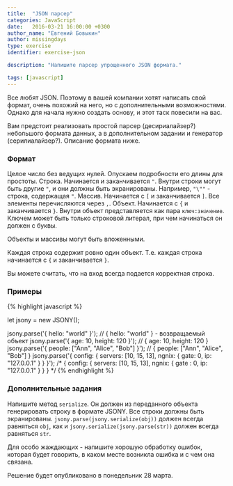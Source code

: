 ```yaml
---
title:  "JSON парсер"
categories: JavaScript
date:   2016-03-21 16:00:00 +0300
author_name: "Евгений Бовыкин"
author: missingdays
type: exercise
identifier: exercise-json

description: "Напишите парсер упрощенного JSON формата."

tags: [javascript]
---
```


Все любят JSON. Поэтому в вашей компании хотят написать свой формат, очень похожий на него, но с дополнительными возможностями. Однако для начала нужно создать основу, и этот таск повесили на вас.

Вам предстоит реализовать простой парсер (десириалайзер?) небольшого формата данных, а в дополнительном задании и генератор (серилиалайзер?). Описание формата ниже.

### Формат
Целое число без ведущих нулей. Опускаем подробности его длины для простоты.
Строка. Начинается и заканчивается `"`. Внутри строки могут быть другие `"`, и они должны быть экранированы. Например, `"\""` - строка, содержащая `"`.
Массив. Начинается с `[` и заканчивается `]`. Все элементы перечисляются через `,`. 
Объект. Начинается с `{` и заканчивается `}`. Внутри объект представляется как пара `ключ:значение`. Ключем может быть только строковой литерал, при чем начинаться он должен с буквы.

Объекты и массивы могут быть вложенными. 

Каждая строка содержит ровно один объект. Т.е. каждая строка начинается с `{` и заканчивается `}`. 

Вы можете считать, что на вход всегда подается корректная строка.

### Примеры

{% highlight javascript %}

let jsony = new JSONY();

jsony.parse('{ hello: \"world\" }'); // { hello: "world" } - возвращаемый объект
jsony.parse('{ age: 10, height: 120 }'); // { age: 10, height: 120 }
jsony.parse('{ people: [\"Ann\", \"Alice\", \"Bob\"] }'); // { people: ["Ann", "Alice", "Bob"] }
jsony.parse('{ config: { servers: [10, 15, 13], ngnix: { gate: 0, ip: "127.0.0.1" } } }');
       /* 
        { 
            config: { 
                servers: [10, 15, 13], 
                ngnix: { 
                   gate : 0, 
                   ip: "127.0.0.1"
                }
            } 
        }
        */
{% endhighlight %}

### Дополнительные задания
Напишите метод `serialize`. Он должен из переданного объекта генерировать строку в формате JSONY. Все строки должны быть экранированы. `jsony.parse(jsony.serialize(obj))` должен всегда равняться `obj`, как и `jsony.serialize(jsony.parse(str))` должен всегда равняться `str`.

Для особо жаждающих - напишите хорошую обработку ошибок, которая будет говорить, в каком месте возникла ошибка и с чем она связана.

Решение будет опубликовано в понедельник 28 марта.
